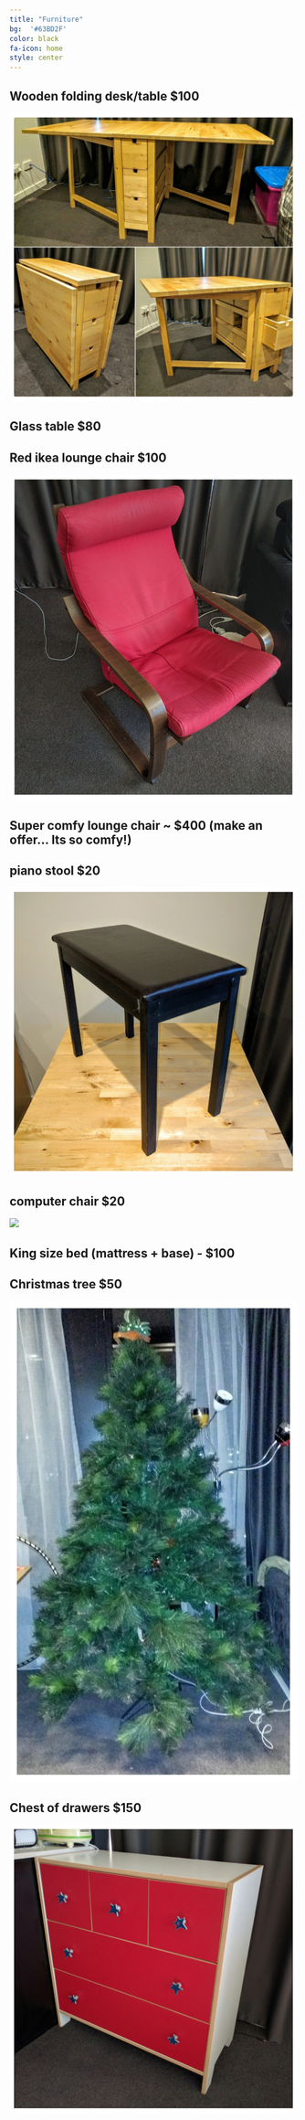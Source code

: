 ```yaml
---
title: "Furniture"
bg:  '#63BD2F'
color: black
fa-icon: home
style: center
---
```


## Wooden folding desk/table $100

![](https://raw.githubusercontent.com/zoevanhavre/VGS/gh-pages/img/IMG_20160619_163415-01.jpg)

## Glass table $80

## Red ikea lounge chair $100
![](https://raw.githubusercontent.com/zoevanhavre/VGS/gh-pages/img/IMG_20160520_140727-01.jpeg)

## Super comfy lounge chair ~ $400 (make an offer...  Its so comfy!)

## piano stool $20

![](https://raw.githubusercontent.com/zoevanhavre/VGS/gh-pages/img/IMG_20160619_161853-01.jpg)

## computer chair $20

![](https://raw.githubusercontent.com/zoevanhavre/VGS/gh-pagesimg/IMG_20160619_161352-01.jpg)

## King size bed (mattress + base) - $100


## Christmas tree $50

![](https://raw.githubusercontent.com/zoevanhavre/VGS/gh-pages/img/IMG_20141201_234041-01-01.jpeg)

## Chest of drawers $150

![](https://raw.githubusercontent.com/zoevanhavre/VGS/gh-pages/img/IMG_20160520_111802-01.jpeg)
